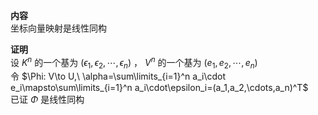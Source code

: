 **内容**  
坐标向量映射是线性同构  
  
**证明**  
设 $K^n$ 的一个基为 $(\epsilon_1,\epsilon_2,\cdots,\epsilon_n)$ ， $V^n$ 的一个基为 $(e_1,e_2,\cdots,e_n)$   
令 $\Phi: V\to U,\ \alpha=\sum\limits_{i=1}^n a_i\cdot e_i\mapsto\sum\limits_{i=1}^n a_i\cdot\epsilon_i=(a_1,a_2,\cdots,a_n)^T$   
已证 $\Phi$ 是线性同构  
